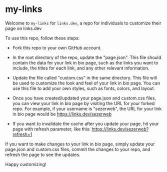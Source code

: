 # my-links

Welcome to `my-links` for `links.dev`, a repo for individuals to customize their page on links.dev

To use this repo, follow these steps:

- Fork this repo to your own GitHub account.

- In the root directory of the repo, update the "page.json". This file should contain the data for your link in bio
  page, such as the links you want to include, the titles for each link, and any other relevant information.

- Update the file called "custom.css" in the same directory. This file will be used to customize the look and feel of
  your link in bio page. You can use this file to add your own styles, such as fonts, colors, and layout.

- Once you have created/updated your page.json and custom.css files, you can view your link in bio page by visiting the
  URL for your forked repo. For example, if your username is "sezerweb", the URL for your link in bio page would
  be https://links.dev/sezerweb

- If you want to invalidate the cache after you update your page, hit your page with refresh parameter, like
  this: https://links.dev/sezerweb?refresh=1

If you want to make changes to your link in bio page, simply update your page.json and custom.css files, commit the
changes to your repo, and refresh the page to see the updates.

Happy customizing!
